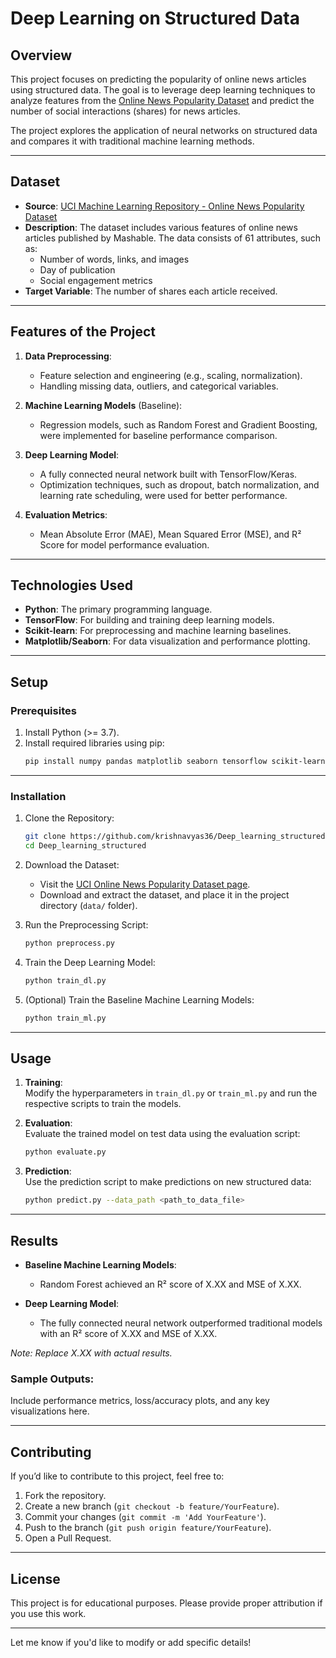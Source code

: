 # Deep Learning on Structured Data  

## Overview  
This project focuses on predicting the popularity of online news articles using structured data. The goal is to leverage deep learning techniques to analyze features from the [Online News Popularity Dataset](https://archive.ics.uci.edu/dataset/332/online+news+popularity) and predict the number of social interactions (shares) for news articles.  

The project explores the application of neural networks on structured data and compares it with traditional machine learning methods.  

---

## Dataset  

- **Source**: [UCI Machine Learning Repository - Online News Popularity Dataset](https://archive.ics.uci.edu/dataset/332/online+news+popularity)  
- **Description**: The dataset includes various features of online news articles published by Mashable. The data consists of 61 attributes, such as:  
  - Number of words, links, and images  
  - Day of publication  
  - Social engagement metrics  
- **Target Variable**: The number of shares each article received.  

---

## Features of the Project  

1. **Data Preprocessing**:  
   - Feature selection and engineering (e.g., scaling, normalization).  
   - Handling missing data, outliers, and categorical variables.  

2. **Machine Learning Models** (Baseline):  
   - Regression models, such as Random Forest and Gradient Boosting, were implemented for baseline performance comparison.  

3. **Deep Learning Model**:  
   - A fully connected neural network built with TensorFlow/Keras.  
   - Optimization techniques, such as dropout, batch normalization, and learning rate scheduling, were used for better performance.  

4. **Evaluation Metrics**:  
   - Mean Absolute Error (MAE), Mean Squared Error (MSE), and R² Score for model performance evaluation.  

---

## Technologies Used  

- **Python**: The primary programming language.  
- **TensorFlow**: For building and training deep learning models.  
- **Scikit-learn**: For preprocessing and machine learning baselines.  
- **Matplotlib/Seaborn**: For data visualization and performance plotting.  

---

## Setup  

### Prerequisites  

1. Install Python (>= 3.7).  
2. Install required libraries using pip:  
   ```bash  
   pip install numpy pandas matplotlib seaborn tensorflow scikit-learn  
   ```  

---

### Installation  

1. Clone the Repository:  
   ```bash  
   git clone https://github.com/krishnavyas36/Deep_learning_structured.git  
   cd Deep_learning_structured  
   ```  

2. Download the Dataset:  
   - Visit the [UCI Online News Popularity Dataset page](https://archive.ics.uci.edu/dataset/332/online+news+popularity).  
   - Download and extract the dataset, and place it in the project directory (`data/` folder).  

3. Run the Preprocessing Script:  
   ```bash  
   python preprocess.py  
   ```  

4. Train the Deep Learning Model:  
   ```bash  
   python train_dl.py  
   ```  

5. (Optional) Train the Baseline Machine Learning Models:  
   ```bash  
   python train_ml.py  
   ```  

---

## Usage  

1. **Training**:  
   Modify the hyperparameters in `train_dl.py` or `train_ml.py` and run the respective scripts to train the models.  

2. **Evaluation**:  
   Evaluate the trained model on test data using the evaluation script:  
   ```bash  
   python evaluate.py  
   ```  

3. **Prediction**:  
   Use the prediction script to make predictions on new structured data:  
   ```bash  
   python predict.py --data_path <path_to_data_file>  
   ```  

---

## Results  

- **Baseline Machine Learning Models**:  
  - Random Forest achieved an R² score of X.XX and MSE of X.XX.  

- **Deep Learning Model**:  
  - The fully connected neural network outperformed traditional models with an R² score of X.XX and MSE of X.XX.  

*Note: Replace X.XX with actual results.*  

### Sample Outputs:  
Include performance metrics, loss/accuracy plots, and any key visualizations here.  

---

## Contributing  

If you’d like to contribute to this project, feel free to:  
1. Fork the repository.  
2. Create a new branch (`git checkout -b feature/YourFeature`).  
3. Commit your changes (`git commit -m 'Add YourFeature'`).  
4. Push to the branch (`git push origin feature/YourFeature`).  
5. Open a Pull Request.  

---

## License  

This project is for educational purposes. Please provide proper attribution if you use this work.  

---  

Let me know if you'd like to modify or add specific details!
